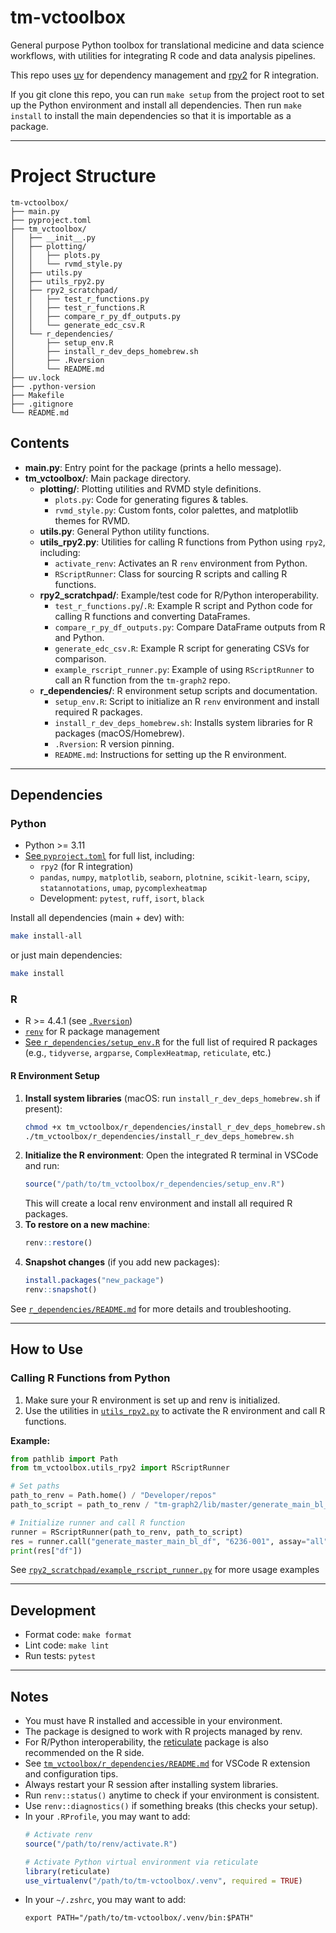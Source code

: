 # tm-vctoolbox

General purpose Python toolbox for translational medicine and data science workflows, with utilities for integrating R code and data analysis pipelines.

This repo uses [uv](https://docs.astral.sh/uv/getting-started/installation/) for dependency management and [rpy2](https://rpy2.readthedocs.io/en/latest/) for R integration.

If you git clone this repo, you can run `make setup` from the project root to set up the Python environment and install all dependencies.
Then run `make install` to install the main dependencies so that it is importable as a package.

---

# Project Structure

```
tm-vctoolbox/
├── main.py
├── pyproject.toml
├── tm_vctoolbox/
│   ├── __init__.py
│   ├── plotting/
│   │   ├── plots.py
│   │   └── rvmd_style.py
│   ├── utils.py
│   ├── utils_rpy2.py
│   ├── rpy2_scratchpad/
│   │   ├── test_r_functions.py
│   │   ├── test_r_functions.R
│   │   ├── compare_r_py_df_outputs.py
│   │   └── generate_edc_csv.R
│   └── r_dependencies/
│       ├── setup_env.R
│       ├── install_r_dev_deps_homebrew.sh
│       ├── .Rversion
│       └── README.md
├── uv.lock
├── .python-version
├── Makefile
├── .gitignore
└── README.md
```

## Contents

- **main.py**: Entry point for the package (prints a hello message).
- **tm_vctoolbox/**: Main package directory.
  - **plotting/**: Plotting utilities and RVMD style definitions.
    - `plots.py`: Code for generating figures & tables.
    - `rvmd_style.py`: Custom fonts, color palettes, and matplotlib themes for RVMD.
  - **utils.py**: General Python utility functions.
  - **utils_rpy2.py**: Utilities for calling R functions from Python using `rpy2`, including:
    - `activate_renv`: Activates an R `renv` environment from Python.
    - `RScriptRunner`: Class for sourcing R scripts and calling R functions.
  - **rpy2_scratchpad/**: Example/test code for R/Python interoperability.
    - `test_r_functions.py`/`.R`: Example R script and Python code for calling R functions and converting DataFrames.
    - `compare_r_py_df_outputs.py`: Compare DataFrame outputs from R and Python.
    - `generate_edc_csv.R`: Example R script for generating CSVs for comparison.
    - `example_rscript_runner.py`: Example of using `RScriptRunner` to call an R function from the `tm-graph2` repo.
  - **r_dependencies/**: R environment setup scripts and documentation.
    - `setup_env.R`: Script to initialize an R `renv` environment and install required R packages.
    - `install_r_dev_deps_homebrew.sh`: Installs system libraries for R packages (macOS/Homebrew).
    - `.Rversion`: R version pinning.
    - `README.md`: Instructions for setting up the R environment.

---

## Dependencies

### Python

- Python >= 3.11
- [See `pyproject.toml`](pyproject.toml) for full list, including:
  - `rpy2` (for R integration)
  - `pandas`, `numpy`, `matplotlib`, `seaborn`, `plotnine`, `scikit-learn`, `scipy`, `statannotations`, `umap`, `pycomplexheatmap`
  - Development: `pytest`, `ruff`, `isort`, `black`

Install all dependencies (main + dev) with:
```sh
make install-all
```
or just main dependencies:
```sh
make install
```

### R

- R >= 4.4.1 (see [`.Rversion`](tm_vctoolbox/r_dependencies/.Rversion))
- [`renv`](https://rstudio.github.io/renv/) for R package management
- [See `r_dependencies/setup_env.R`](tm_vctoolbox/r_dependencies/setup_env.R) for the full list of required R packages (e.g., `tidyverse`, `argparse`, `ComplexHeatmap`, `reticulate`, etc.)

#### R Environment Setup

1. **Install system libraries** (macOS: run `install_r_dev_deps_homebrew.sh` if present):
    ```sh
    chmod +x tm_vctoolbox/r_dependencies/install_r_dev_deps_homebrew.sh
    ./tm_vctoolbox/r_dependencies/install_r_dev_deps_homebrew.sh
    ```
2. **Initialize the R environment**:
    Open the integrated R terminal in VSCode and run:
    ```r
    source("/path/to/tm_vctoolbox/r_dependencies/setup_env.R")
    ```
    This will create a local renv environment and install all required R packages.
3. **To restore on a new machine**:
    ```r
    renv::restore()
    ```
4. **Snapshot changes** (if you add new packages):
    ```r
    install.packages("new_package")
    renv::snapshot()
    ```

See [`r_dependencies/README.md`](tm_vctoolbox/r_dependencies/README.md) for more details and troubleshooting.

---

## How to Use

### Calling R Functions from Python

1. Make sure your R environment is set up and renv is initialized.
2. Use the utilities in [`utils_rpy2.py`](tm_vctoolbox/utils_rpy2.py) to activate the R environment and call R functions.

**Example:**

```python
from pathlib import Path
from tm_vctoolbox.utils_rpy2 import RScriptRunner

# Set paths
path_to_renv = Path.home() / "Developer/repos"
path_to_script = path_to_renv / "tm-graph2/lib/master/generate_main_bl_df.R"

# Initialize runner and call R function
runner = RScriptRunner(path_to_renv, path_to_script)
res = runner.call("generate_master_main_bl_df", "6236-001", assay="all")
print(res["df"])
```

See [`rpy2_scratchpad/example_rscript_runner.py`](tm_vctoolbox/rpy2_scratchpad/example_rscript_runner.py) for more usage examples

---

## Development

- Format code: `make format`
- Lint code: `make lint`
- Run tests: `pytest`

---

## Notes

- You must have R installed and accessible in your environment.
- The package is designed to work with R projects managed by renv.
- For R/Python interoperability, the [reticulate](https://rstudio.github.io/reticulate/) package is also recommended on the R side.
- See [`tm_vctoolbox/r_dependencies/README.md`](tm_vctoolbox/r_dependencies/README.md) for VSCode R extension and configuration tips.
- Always restart your R session after installing system libraries.
- Run `renv::status()` anytime to check if your environment is consistent.
- Use `renv::diagnostics()` if something breaks (this checks your setup).
- In your `.RProfile`, you may want to add:
    ```r
    # Activate renv
    source("/path/to/renv/activate.R")

    # Activate Python virtual environment via reticulate
    library(reticulate)
    use_virtualenv("/path/to/tm-vctoolbox/.venv", required = TRUE)
    ```
- In your `~/.zshrc`, you may want to add:
    ```
    export PATH="/path/to/tm-vctoolbox/.venv/bin:$PATH"
    ```

